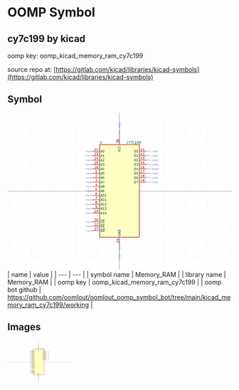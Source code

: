 # OOMP Symbol  
## cy7c199  by kicad  
  
oomp key: oomp_kicad_memory_ram_cy7c199  
  
source repo at: [https://gitlab.com/kicad/libraries/kicad-symbols](https://gitlab.com/kicad/libraries/kicad-symbols)  
## Symbol  
  
[![working.png](working_600.png)](working.png)  
| name | value | 
| --- | --- | 
| symbol name | Memory_RAM | 
| library name | Memory_RAM | 
| oomp key | oomp_kicad_memory_ram_cy7c199 | 
| oomp bot github | https://github.com/oomlout/oomlout_oomp_symbol_bot/tree/main/kicad_memory_ram_cy7c199/working | 
## Images  
  
[![working.png](working_140.png)](working.png)  
